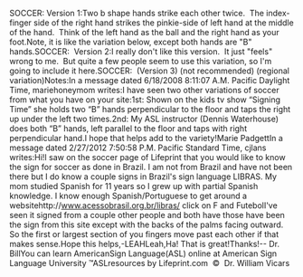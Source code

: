 SOCCER: Version 1:Two b shape hands strike each other twice.  The index-finger side of the 
	right hand strikes the pinkie-side of left hand at the middle of the hand.  
	Think of the left hand as the ball and the right hand as your foot.Note, it is like the variation below, except both hands are "B" hands.SOCCER:  Version 2:I really don't like this version.  It just "feels" wrong to me.  
			But quite a few people seem to use this variation, so I'm going to 
			include it here.SOCCER:  (Version 3) (not recommended) (regional variation)Notes:In a message dated 6/18/2008 8:11:07 A.M. Pacific Daylight Time, 
	mariehoneymom writes:I have seen two other variations of soccer from what you have on your site:1st: Shown on the kids tv show “Signing Time” she holds two “B” hands 
	perpendicular to the floor and taps the right up under the left two times.2nd: My ASL instructor (Dennis Waterhouse) does both “B” hands, left 
	parallel to the floor and taps with right perpendicular hand.I hope that helps add to the variety!Marie PadgettIn a message dated 2/27/2012 7:50:58 P.M. Pacific Standard Time, cjlans 
	writes:Hi!I saw on the soccer page of Lifeprint that you would like to know the sign 
	for soccer as done in Brazil. I am not from Brazil and have not been there 
	but I do know a couple signs in Brazil's sign language LIBRAS. My mom 
	studied Spanish for 11 years so I grew up with partial Spanish knowledge. I 
	know enough Spanish/Portuguese to get around a websitehttp://www.acessobrasil.org.br/libras/ click on F and FutebolI've seen it signed from a couple other people and both have those have been 
	the sign from this site except with the backs of the palms facing outward. 
	So the first or largest section of you fingers move past each other if that 
	makes sense.Hope this helps,-LEAHLeah,Ha! That is great!Thanks!-- Dr. BillYou can learn AmericanSign 
		Language(ASL) online at American Sign Language University ™ASLresources 
		by Lifeprint.com  ©  Dr. William Vicars